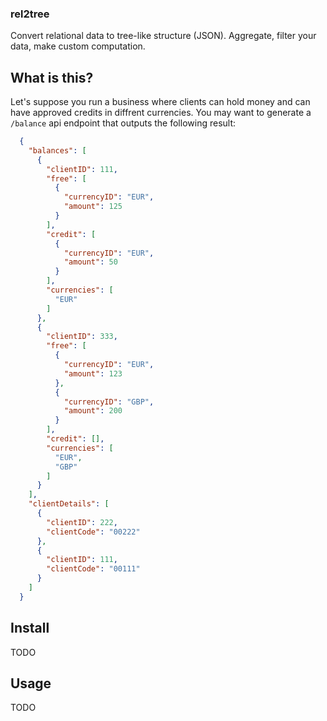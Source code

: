 ### rel2tree
Convert relational data to tree-like structure (JSON). Aggregate, filter your
data, make custom computation.

## What is this?
Let's suppose you run a business where clients can hold money and can have
approved credits in diffrent currencies. You may want to generate
a `/balance` api endpoint that outputs the following result:

```JSON
  {
    "balances": [
      {
        "clientID": 111,
        "free": [
          {
            "currencyID": "EUR",
            "amount": 125
          }
        ],
        "credit": [
          {
            "currencyID": "EUR",
            "amount": 50
          }
        ],
        "currencies": [
          "EUR"
        ]
      },
      {
        "clientID": 333,
        "free": [
          {
            "currencyID": "EUR",
            "amount": 123
          },
          {
            "currencyID": "GBP",
            "amount": 200
          }
        ],
        "credit": [],
        "currencies": [
          "EUR",
          "GBP"
        ]
      }
    ],
    "clientDetails": [
      {
        "clientID": 222,
        "clientCode": "00222"
      },
      {
        "clientID": 111,
        "clientCode": "00111"
      }
    ]
  }
```

## Install
TODO

## Usage
TODO
